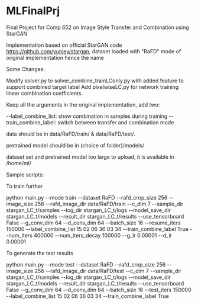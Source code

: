 # MLFinalPrj
Final Project for Comp 652 on Image Style Transfer and Combination using StarGAN

Implementation based on official StarGAN code https://github.com/yunjey/stargan, dataset loaded with "RaFD" mode of original implementation hence the name 

Some Changes:

Modify solver.py to solver_combine_trainLConly.py with added feature to support combined target label
Add pixelwiseLC.py for network training linear combination coefficients.

Keep all the arguments in the original implementation, add two: 

   --label_combine_list: show combination in samples during training
   --train_combine_label: switch between transfer and combination mode
   
data should be in data/RaFD/train/ & data/RaFD/test/. 

pretrained model should be in (choice of folder)/models/

dataset set and pretrained model too large to upload, it is available in /home/ml/

Sample scripts:

To train further

python main.py --mode train --dataset RaFD --rafd_crop_size 256 --image_size 256 --rafd_image_dir data/RaFD/train --c_dim 7  --sample_dir stargan_LC_t/samples --log_dir stargan_LC_t/logs --model_save_dir stargan_LC_t/models --result_dir stargan_LC_t/results --use_tensorboard False --g_conv_dim 64 --d_conv_dim 64 --batch_size 16 --resume_iters 150000 --label_combine_list 15 02 06 36 03 34 --train_combine_label True --num_iters 400000 --num_iters_decay 100000 --g_lr 0.00001 --d_lr 0.00001

To generate the test results

python main.py --mode test --dataset RaFD --rafd_crop_size 256 --image_size 256 --rafd_image_dir data/RaFD/test --c_dim 7  --sample_dir stargan_LC_t/samples --log_dir stargan_LC_t/logs --model_save_dir stargan_LC_t/models --result_dir stargan_LC_t/results --use_tensorboard False --g_conv_dim 64 --d_conv_dim 64 --batch_size 16 --test_iters 150000 --label_combine_list 15 02 06 36 03 34 --train_combine_label True
